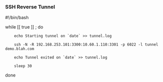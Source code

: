 
### SSH Reverse Tunnel

#!/bin/bash

while [[ true  ]] ; do

        echo Starting tunnel on `date` >> tunnel.log

        ssh -N -R 192.168.253.101:3300:10.60.1.110:3301 -p 6022 -l tunnel demo.blah.com

        echo Tunnel exited on `date` >> tunnel.log

        sleep 30

done

